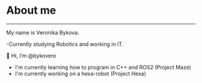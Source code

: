 # About me
---
My name is Veronika Bykova.

-Currently studying Robotics and working in IT.

👋 Hi, I’m @bykovero
- I'm currently learning how to program in C++ and ROS2 (Project Maze)
- I'm currently working on a hexa-robot (Project Hexa)

<!---
bykovero/bykovero is a ✨ special ✨ repository because its `README.md` (this file) appears on your GitHub profile.
You can click the Preview link to take a look at your changes.
--->
